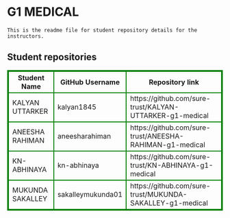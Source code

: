 # G1 MEDICAL
    This is the readme file for student repository details for the instructors.
## Student repositories 
<table style="border : 2px solid green; width:100%;">
<tr >
<th style="border : 2px solid green;">Student Name</th>
<th style="border : 2px solid green;">GitHub Username</th>
<th style="border : 2px solid green;">Repository link</th>
</tr>
<tr style="border : 2px solid green;">
<td style="border : 2px solid green;">KALYAN UTTARKER</td> 

<td style="border : 2px solid green;">kalyan1845</td> 

<td style="border : 2px solid green;">https://github.com/sure-trust/KALYAN-UTTARKER-g1-medical</td> 
</tr>

<tr style="border : 2px solid green;">
<td style="border : 2px solid green;">ANEESHA RAHIMAN</td> 

<td style="border : 2px solid green;">aneesharahiman</td> 

<td style="border : 2px solid green;">https://github.com/sure-trust/ANEESHA-RAHIMAN-g1-medical</td> 
</tr>

<tr style="border : 2px solid green;">
<td style="border : 2px solid green;">KN-ABHINAYA</td> 

<td style="border : 2px solid green;">kn-abhinaya</td> 

<td style="border : 2px solid green;">https://github.com/sure-trust/KN-ABHINAYA-g1-medical</td> 
</tr>

<tr style="border : 2px solid green;">
<td style="border : 2px solid green;">MUKUNDA SAKALLEY</td> 

<td style="border : 2px solid green;">sakalleymukunda01</td> 

<td style="border : 2px solid green;">https://github.com/sure-trust/MUKUNDA-SAKALLEY-g1-medical</td> 
</tr>
